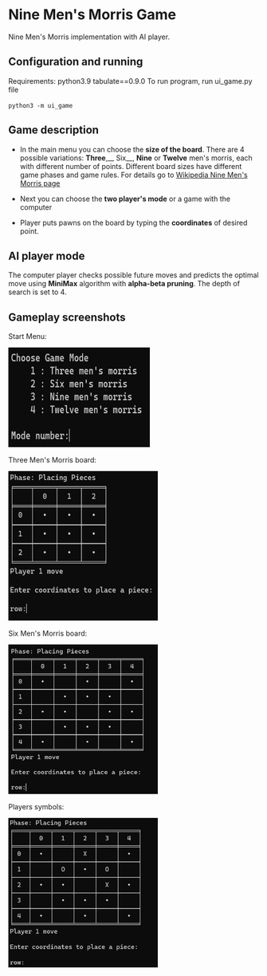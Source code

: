 # Nine Men's Morris Game
Nine Men's Morris implementation with AI player.
## Configuration and running
Requirements:
    python3.9
    tabulate==0.9.0
To run program, run ui_game.py file

`python3 -m ui_game`

## Game description
* In the main menu you can choose the __size of the board__. There are 4 possible variations: __Three__,__ Six__, __Nine__ or __Twelve__ men's morris, each with different number of points. Different board sizes have different game phases and game rules. For details go to [Wikipedia Nine Men's Morris page](https://en.wikipedia.org/wiki/Nine_men%27s_morris)

* Next you can choose the __two player's mode__ or a game with the computer

* Player puts pawns on the board by typing the __coordinates__ of desired point.

## AI player mode
The computer player checks possible future moves and predicts the optimal move using __MiniMax__ algorithm with  __alpha-beta pruning__. The depth of search is set to 4.
## Gameplay screenshots
Start Menu:

<img src="img/menu_start.png" width="284" height = "200"/>

Three Men's Morris board:

<img src="img/three_mills.png" width="300" height = "300"/>

Six Men's Morris board:

<img src="img/six_mills.png" width="300" height = "300"/>

Players symbols:

<img src="img/player_symbols.png" width="300" height = "300"/>
